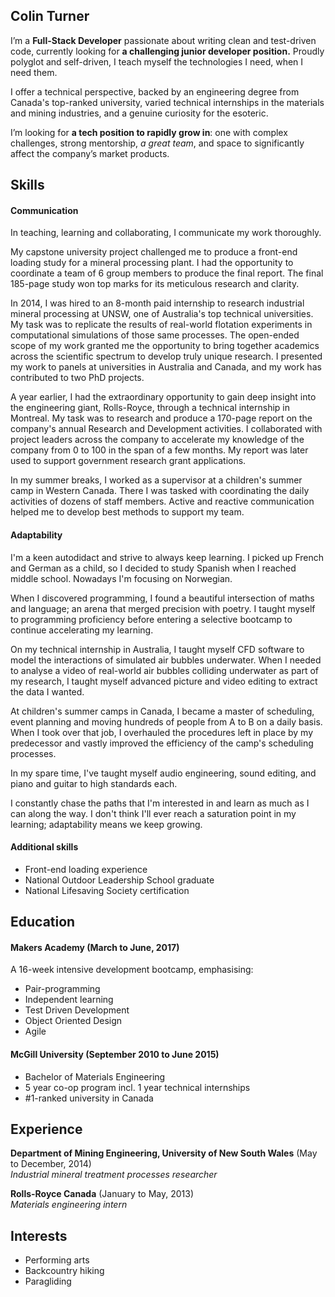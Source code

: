 ## Colin Turner

I’m a **Full-Stack Developer** passionate about writing clean and test-driven code, currently looking for **a challenging junior developer position.** Proudly polyglot and self-driven, I teach myself the technologies I need, when I need them.

I offer a technical perspective, backed by an engineering degree from Canada's top-ranked university, varied technical internships in the materials and mining industries, and a genuine curiosity for the esoteric.

I’m looking for **a tech position to rapidly grow in**: one with complex challenges, strong mentorship, *a great team*, and space to significantly affect the company’s market products.

## Skills

#### Communication

In teaching, learning and collaborating, I communicate my work thoroughly.

My capstone university project challenged me to produce a front-end loading study for a mineral processing plant. I had the opportunity to coordinate a team of 6 group members to produce the final report. The final 185-page study won top marks for its meticulous research and clarity.

In 2014, I was hired to an 8-month paid internship to research industrial mineral processing at UNSW, one of Australia's top technical universities. My task was to replicate the results of real-world flotation experiments in computational simulations of those same processes. The open-ended scope of my work granted me the opportunity to bring together academics across the scientific spectrum to develop truly unique research. I presented my work to panels at universities in Australia and Canada, and my work has contributed to two PhD projects.

A year earlier, I had the extraordinary opportunity to gain deep insight into the engineering giant, Rolls-Royce, through a technical internship in Montreal. My task was to research and produce a 170-page report on the company's annual Research and Development activities. I collaborated with project leaders across the company to accelerate my knowledge of the company from 0 to 100 in the span of a few months. My report was later used to support government research grant applications.

In my summer breaks, I worked as a supervisor at a children's summer camp in Western Canada. There I was tasked with coordinating the daily activities of dozens of staff members. Active and reactive communication helped me to develop best methods to support my team.
#### Adaptability

I'm a keen autodidact and strive to always keep learning. I picked up French and German as a child, so I decided to study Spanish when I reached middle school. Nowadays I'm focusing on Norwegian.

When I discovered programming, I found a beautiful intersection of maths and language; an arena that merged precision with poetry. I taught myself to programming proficiency before entering a selective bootcamp to continue accelerating my learning.

On my technical internship in Australia, I taught myself CFD software to model the interactions of simulated air bubbles underwater. When I needed to analyse a video of real-world air bubbles colliding underwater as part of my research, I taught myself advanced picture and video editing to extract the data I wanted.

At children's summer camps in Canada, I became a master of scheduling, event planning and moving hundreds of people from A to B on a daily basis. When I took over that job, I overhauled the procedures left in place by my predecessor and vastly improved the efficiency of the camp's scheduling processes.

In my spare time, I've taught myself audio engineering, sound editing, and piano and guitar to high standards each.

I constantly chase the paths that I'm interested in and learn as much as I can along the way. I don't think I'll ever reach a saturation point in my learning; adaptability means we keep growing.


#### Additional skills
- Front-end loading experience
- National Outdoor Leadership School graduate
- National Lifesaving Society certification

## Education

#### Makers Academy (March to June, 2017)

A 16-week intensive development bootcamp, emphasising:

- Pair-programming
- Independent learning
- Test Driven Development
- Object Oriented Design
- Agile

#### McGill University (September 2010 to June 2015)

- Bachelor of Materials Engineering
- 5 year co-op program incl. 1 year technical internships
- #1-ranked university in Canada

## Experience

**Department of Mining Engineering, University of New South Wales** (May to December, 2014)    
*Industrial mineral treatment processes researcher*  

**Rolls-Royce Canada** (January to May, 2013)   
*Materials engineering intern*  

## Interests
- Performing arts
- Backcountry hiking
- Paragliding
